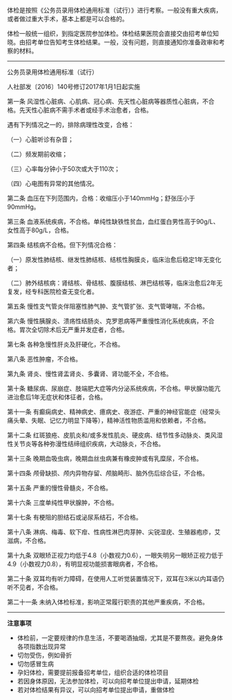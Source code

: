 体检是按照《公务员录用体检通用标准（试行）》进行考察。一般没有重大疾病，或者做过重大手术，基本上都是可以合格的。

体检一般统一组织，到指定医院参加体检。体检结果医院会直接交由招考单位知晓。由招考单位告知考生体检结果。一般，没有问题，则直接通知你准备政审和考察的材料。

---

公务员录用体检通用标准（试行）

人社部发〔2016〕140号修订2017年1月1日起实施

第一条 风湿性心脏病、心肌病、冠心病、先天性心脏病等器质性心脏病，不合格。先天性心脏病不需手术者或经手术治愈者，合格。

遇有下列情况之一的，排除病理性改变，合格：

（一）心脏听诊有杂音；

（二）频发期前收缩；

（三）心率每分钟小于50次或大于110次；

（四）心电图有异常的其他情况。

第二条 血压在下列范围内，合格：收缩压小于140mmHg；舒张压小于90mmHg。

第三条 血液系统疾病，不合格。单纯性缺铁性贫血，血红蛋白男性高于90g/L、女性高于80g/L，合格。

第四条 结核病不合格。但下列情况合格：

（一）原发性肺结核、继发性肺结核、结核性胸膜炎，临床治愈后稳定1年无变化者；

（二）肺外结核病：肾结核、骨结核、腹膜结核、淋巴结核等，临床治愈后2年无复发，经专科医院检查无变化者。

第五条 慢性支气管炎伴阻塞性肺气肿、支气管扩张、支气管哮喘，不合格。

第六条 慢性胰腺炎、溃疡性结肠炎、克罗恩病等严重慢性消化系统疾病，不合格。胃次全切除术后无严重并发症者，合格。

第七条 各种急慢性肝炎及肝硬化，不合格。

第八条 恶性肿瘤，不合格。

第九条 肾炎、慢性肾盂肾炎、多囊肾、肾功能不全，不合格。

第十条 糖尿病、尿崩症、肢端肥大症等内分泌系统疾病，不合格。甲状腺功能亢进治愈后1年无症状和体征者，合格。

第十一条 有癫痫病史、精神病史、癔病史、夜游症、严重的神经官能症（经常头痛头晕、失眠、记忆力明显下降等），精神活性物质滥用和依赖者，不合格。

第十二条 红斑狼疮、皮肌炎和/或多发性肌炎、硬皮病、结节性多动脉炎、类风湿性关节炎等各种弥漫性结缔组织疾病，大动脉炎，不合格。

第十三条 晚期血吸虫病，晚期血丝虫病兼有橡皮肿或有乳糜尿，不合格。

第十四条 颅骨缺损、颅内异物存留、颅脑畸形、脑外伤后综合征，不合格。

第十五条 严重的慢性骨髓炎，不合格。

第十六条 三度单纯性甲状腺肿，不合格。

第十七条 有梗阻的胆结石或泌尿系结石，不合格。

第十八条 淋病、梅毒、软下疳、性病性淋巴肉芽肿、尖锐湿疣、生殖器疱疹，艾滋病，不合格。

第十九条 双眼矫正视力均低于4.8（小数视力0.6），一眼失明另一眼矫正视力低于4.9（小数视力0.8），有明显视功能损害眼病者，不合格。

第二十条 双耳均有听力障碍，在使用人工听觉装置情况下，双耳在3米以内耳语仍听不见者，不合格。

第二十一条 未纳入体检标准，影响正常履行职责的其他严重疾病，不合格。

---

**注意事项**

* 体检前，一定要规律的作息生活，不要喝酒抽烟，尤其是不要熬夜。避免身体各项指数出现异常
* 切勿受伤，例如骨折
* 切勿感冒生病
* 孕妇体检，需要提前报备招考单位，组织合适的体检项目
* 若因身体原因，无法参加体检，可以向招考单位提出申请，延期体检
* 若对体检结果有异议，可以向招考单位提出申请，重做体检